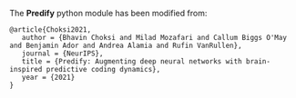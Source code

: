 The **Predify** python module has been modified from: 
```
@article{Choksi2021,
   author = {Bhavin Choksi and Milad Mozafari and Callum Biggs O'May and Benjamin Ador and Andrea Alamia and Rufin VanRullen},
   journal = {NeurIPS},
   title = {Predify: Augmenting deep neural networks with brain-inspired predictive coding dynamics},
   year = {2021}
}
```
